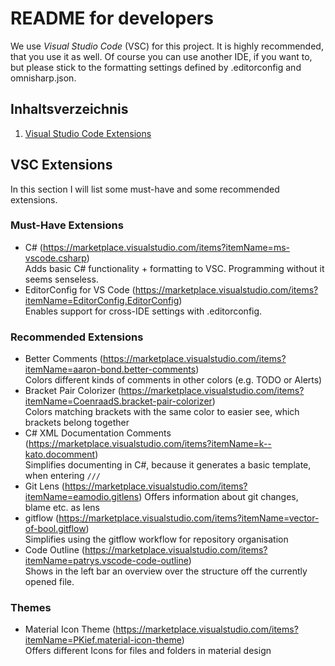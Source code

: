 # README for developers

We use *Visual Studio Code* (VSC) for this project. It is highly recommended, that you use it as well.
Of course you can use another IDE, if you want to, but please stick to the formatting settings defined by .editorconfig and omnisharp.json.

## Inhaltsverzeichnis
1. [Visual Studio Code Extensions](#vsc-extensions)

## VSC Extensions

In this section I will list some must-have and some recommended extensions.

### Must-Have Extensions
- C# (https://marketplace.visualstudio.com/items?itemName=ms-vscode.csharp)  
Adds basic C# functionality + formatting to VSC. Programming without it seems senseless.
- EditorConfig for VS Code (https://marketplace.visualstudio.com/items?itemName=EditorConfig.EditorConfig)  
Enables support for cross-IDE settings with .editorconfig.

### Recommended Extensions
- Better Comments (https://marketplace.visualstudio.com/items?itemName=aaron-bond.better-comments)  
Colors different kinds of comments in other colors (e.g. TODO or Alerts)
- Bracket Pair Colorizer (https://marketplace.visualstudio.com/items?itemName=CoenraadS.bracket-pair-colorizer)  
Colors matching brackets with the same color to easier see, which brackets belong together
- C# XML Documentation Comments (https://marketplace.visualstudio.com/items?itemName=k--kato.docomment)  
Simplifies documenting in C#, because it generates a basic template, when entering `///`
- Git Lens (https://marketplace.visualstudio.com/items?itemName=eamodio.gitlens)
Offers information about git changes, blame etc. as lens
- gitflow (https://marketplace.visualstudio.com/items?itemName=vector-of-bool.gitflow)  
Simplifies using the gitflow workflow for repository organisation
- Code Outline (https://marketplace.visualstudio.com/items?itemName=patrys.vscode-code-outline)  
Shows in the left bar an overview over the structure off the currently opened file.

### Themes
- Material Icon Theme (https://marketplace.visualstudio.com/items?itemName=PKief.material-icon-theme)  
Offers different Icons for files and folders in material design
